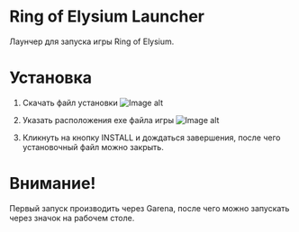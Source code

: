# Ring of Elysium Launcher
Лаунчер для запуска игры Ring of Elysium.

# Установка
1. Скачать файл установки 
![Image alt](https://github.com/RoBit666/Ring-of-Elysium-Launcher/raw/master/TutorialImages/Install_Step_1.png)

2. Указать расположения exe файла игры
![Image alt](https://github.com/RoBit666/Ring-of-Elysium-Launcher/raw/master/TutorialImages/Install_Step_2.png)

3. Кликнуть на кнопку INSTALL и дождаться завершения, после чего установочный файл можно закрыть.

# Внимание!
Первый запуск производить через Garena, после чего можно запускать через значок на рабочем столе.
